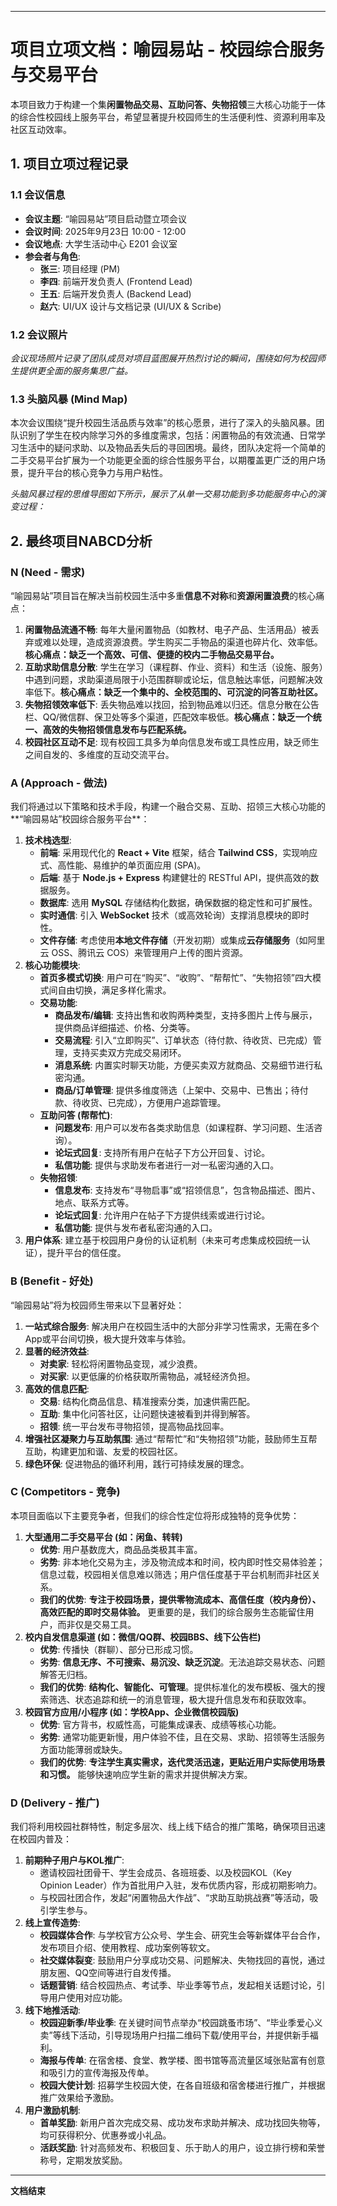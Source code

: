 

-----

# 项目立项文档：喻园易站 - 校园综合服务与交易平台

本项目致力于构建一个集**闲置物品交易、互助问答、失物招领**三大核心功能于一体的综合性校园线上服务平台，希望显著提升校园师生的生活便利性、资源利用率及社区互动效率。

## 1\. 项目立项过程记录

### 1.1 会议信息

  * **会议主题**: “喻园易站”项目启动暨立项会议
  * **会议时间**: 2025年9月23日 10:00 - 12:00
  * **会议地点**: 大学生活动中心 E201 会议室
  * **参会者与角色**:
      * **张三**: 项目经理 (PM)
      * **李四**: 前端开发负责人 (Frontend Lead)
      * **王五**: 后端开发负责人 (Backend Lead)
      * **赵六**: UI/UX 设计与文档记录 (UI/UX & Scribe)

### 1.2 会议照片

*会议现场照片记录了团队成员对项目蓝图展开热烈讨论的瞬间，围绕如何为校园师生提供更全面的服务集思广益。*



### 1.3 头脑风暴 (Mind Map)

本次会议围绕“提升校园生活品质与效率”的核心愿景，进行了深入的头脑风暴。团队识别了学生在校内除学习外的多维度需求，包括：闲置物品的有效流通、日常学习生活中的疑问求助、以及物品丢失后的寻回困境。最终，团队决定将一个简单的二手交易平台扩展为一个功能更全面的综合性服务平台，以期覆盖更广泛的用户场景，提升平台的核心竞争力与用户粘性。

*头脑风暴过程的思维导图如下所示，展示了从单一交易功能到多功能服务中心的演变过程：*



## 2\. 最终项目NABCD分析

### N (Need - 需求)

“喻园易站”项目旨在解决当前校园生活中多重**信息不对称**和**资源闲置浪费**的核心痛点：

1.  **闲置物品流通不畅**: 每年大量闲置物品（如教材、电子产品、生活用品）被丢弃或难以处理，造成资源浪费。学生购买二手物品的渠道也碎片化、效率低。**核心痛点：缺乏一个高效、可信、便捷的校内二手物品交易平台。**
2.  **互助求助信息分散**: 学生在学习（课程群、作业、资料）和生活（设施、服务）中遇到问题，求助渠道局限于小范围群聊或论坛，信息触达率低，问题解决效率低下。**核心痛点：缺乏一个集中的、全校范围的、可沉淀的问答互助社区。**
3.  **失物招领效率低下**: 丢失物品难以找回，拾到物品难以归还。信息分散在公告栏、QQ/微信群、保卫处等多个渠道，匹配效率极低。**核心痛点：缺乏一个统一、高效的失物招领信息发布与匹配系统。**
4.  **校园社区互动不足**: 现有校园工具多为单向信息发布或工具性应用，缺乏师生之间自发的、多维度的互动交流平台。

### A (Approach - 做法)

我们将通过以下策略和技术手段，构建一个融合交易、互助、招领三大核心功能的**“喻园易站”校园综合服务平台**：

1.  **技术栈选型**:
      * **前端**: 采用现代化的 **React + Vite** 框架，结合 **Tailwind CSS**，实现响应式、高性能、易维护的单页面应用 (SPA)。
      * **后端**: 基于 **Node.js + Express** 构建健壮的 RESTful API，提供高效的数据服务。
      * **数据库**: 选用 **MySQL** 存储结构化数据，确保数据的稳定性和可扩展性。
      * **实时通信**: 引入 **WebSocket** 技术（或高效轮询）支撑消息模块的即时性。
      * **文件存储**: 考虑使用**本地文件存储**（开发初期）或集成**云存储服务**（如阿里云 OSS、腾讯云 COS）来管理用户上传的图片资源。
2.  **核心功能模块**:
      * **首页多模式切换**: 用户可在“购买”、“收购”、“帮帮忙”、“失物招领”四大模式间自由切换，满足多样化需求。
      * **交易功能**:
          * **商品发布/编辑**: 支持出售和收购两种类型，支持多图片上传与展示，提供商品详细描述、价格、分类等。
          * **交易流程**: 引入“立即购买”、订单状态（待付款、待收货、已完成）管理，支持买卖双方完成交易闭环。
          * **消息系统**: 内置实时聊天功能，方便买卖双方就商品、交易细节进行私密沟通。
          * **商品/订单管理**: 提供多维度筛选（上架中、交易中、已售出；待付款、待收货、已完成），方便用户追踪管理。
      * **互助问答 (帮帮忙)**:
          * **问题发布**: 用户可以发布各类求助信息（如课程群、学习问题、生活咨询）。
          * **论坛式回复**: 支持所有用户在帖子下方公开回复、讨论。
          * **私信功能**: 提供与求助发布者进行一对一私密沟通的入口。
      * **失物招领**:
          * **信息发布**: 支持发布“寻物启事”或“招领信息”，包含物品描述、图片、地点、联系方式等。
          * **论坛式回复**: 允许用户在帖子下方提供线索或进行讨论。
          * **私信功能**: 提供与发布者私密沟通的入口。
3.  **用户体系**: 建立基于校园用户身份的认证机制（未来可考虑集成校园统一认证），提升平台的信任度。

### B (Benefit - 好处)

“喻园易站”将为校园师生带来以下显著好处：

1.  **一站式综合服务**: 解决用户在校园生活中的大部分非学习性需求，无需在多个App或平台间切换，极大提升效率与体验。
2.  **显著的经济效益**:
      * **对卖家**: 轻松将闲置物品变现，减少浪费。
      * **对买家**: 以更低廉的价格获取所需物品，减轻经济负担。
3.  **高效的信息匹配**:
      * **交易**: 结构化商品信息、精准搜索分类，加速供需匹配。
      * **互助**: 集中化问答社区，让问题快速被看到并得到解答。
      * **招领**: 统一平台发布寻物招领，提高物品找回率。
4.  **增强社区凝聚力与互助氛围**: 通过“帮帮忙”和“失物招领”功能，鼓励师生互帮互助，构建更加和谐、友爱的校园社区。
5.  **绿色环保**: 促进物品的循环利用，践行可持续发展的理念。

### C (Competitors - 竞争)

本项目面临以下主要竞争者，但我们的综合性定位将形成独特的竞争优势：

1.  **大型通用二手交易平台 (如：闲鱼、转转)**
      * **优势**: 用户基数庞大，商品品类极其丰富。
      * **劣势**: 非本地化交易为主，涉及物流成本和时间，校内即时性交易体验差；信息过载，校园相关信息难以筛选；用户信任度基于平台机制而非社区关系。
      * **我们的优势**: **专注于校园场景，提供零物流成本、高信任度（校内身份）、高效匹配的即时交易体验。** 更重要的是，我们的综合服务生态能留住用户，而非仅是交易工具。
2.  **校内自发信息渠道 (如：微信/QQ群、校园BBS、线下公告栏)**
      * **优势**: 传播快（群聊）、部分已形成习惯。
      * **劣势**: **信息无序、不可搜索、易沉没、缺乏沉淀**。无法追踪交易状态、问题解答无归档。
      * **我们的优势**: **结构化、智能化、可管理**。提供标准化的发布模板、强大的搜索筛选、状态追踪和统一的消息管理，极大提升信息发布和获取效率。
3.  **校园官方应用/小程序 (如：学校App、企业微信校园版)**
      * **优势**: 官方背书，权威性高，可能集成课表、成绩等核心功能。
      * **劣势**: 通常功能更新慢，用户体验不佳，且在交易、求助、招领等生活服务方面功能薄弱或缺失。
      * **我们的优势**: **专注学生真实需求，迭代灵活迅速，更贴近用户实际使用场景和习惯。** 能够快速响应学生新的需求并提供解决方案。

### D (Delivery - 推广)

我们将利用校园社群特性，制定多层次、线上线下结合的推广策略，确保项目迅速在校园内普及：

1.  **前期种子用户与KOL推广**:
      * 邀请校园社团骨干、学生会成员、各班班委、以及校园KOL（Key Opinion Leader）作为首批用户入驻，发布优质内容，形成初期影响力。
      * 与校园社团合作，发起“闲置物品大作战”、“求助互助挑战赛”等活动，吸引学生参与。
2.  **线上宣传造势**:
      * **校园媒体合作**: 与学校官方公众号、学生会、研究生会等新媒体平台合作，发布项目介绍、使用教程、成功案例等软文。
      * **社交媒体裂变**: 鼓励用户分享成功交易、问题解决、失物找回的喜悦，通过朋友圈、QQ空间等进行自发传播。
      * **话题营销**: 结合校园热点、考试季、毕业季等节点，发起相关话题讨论，引导用户使用对应功能。
3.  **线下地推活动**:
      * **校园迎新季/毕业季**: 在关键时间节点举办“校园跳蚤市场”、“毕业季爱心义卖”等线下活动，引导现场用户扫描二维码下载/使用平台，并提供新手福利。
      * **海报与传单**: 在宿舍楼、食堂、教学楼、图书馆等高流量区域张贴富有创意和吸引力的宣传海报及传单。
      * **校园大使计划**: 招募学生校园大使，在各自班级和宿舍楼进行推广，并根据推广效果给予激励。
4.  **用户激励机制**:
      * **首单奖励**: 新用户首次完成交易、成功发布求助并解决、成功找回失物等，均可获得积分、优惠券或小礼品。
      * **活跃奖励**: 针对高频发布、积极回复、乐于助人的用户，设立排行榜和荣誉称号，定期发放奖励。

---
**文档结束**
